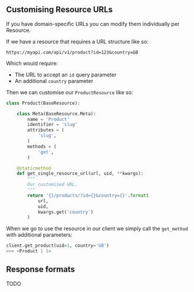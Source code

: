 ## Customising Resource URLs

If you have domain-specific URLs you can modify them individually per Resource.

If we have a resource that requires a URL structure like so:

```
https://myapi.com/api/v1/product?id=123&country=GB
```

Which would require:

* The URL to accept an `id` query parameter
* An additional `country` parameter

Then we can customise our `ProductResource` like so:

```python
class Product(BaseResource):

    class Meta(BaseResource.Meta):
        name = 'Product'
        identifier = 'slug'
        attributes = (
            'slug',
        )
        methods = (
            'get',
        )

    @staticmethod
    def get_single_resource_url(url, uid, **kwargs):
        """
        Our customised URL.
        """
        return '{}/products/?id={}&country={}'.format(
            url,
            uid,
            kwargs.get('country')
        )
```

When we go to use the resource in our client we simply call the `get_method` with additional parameters:

```python
client.get_product(uid=1, country='GB')
>>> <Product | 1>
```

## Response formats

TODO

